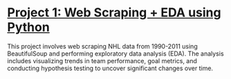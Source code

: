 # [Project 1: Web Scraping + EDA using Python](https://github.com/pradyumna-burly/python-webscrape-eda-project)

This project involves web scraping NHL data from 1990-2011 using BeautifulSoup and performing exploratory data analysis (EDA). The analysis includes visualizing trends in team performance, goal metrics, and conducting hypothesis testing to uncover significant changes over time.
